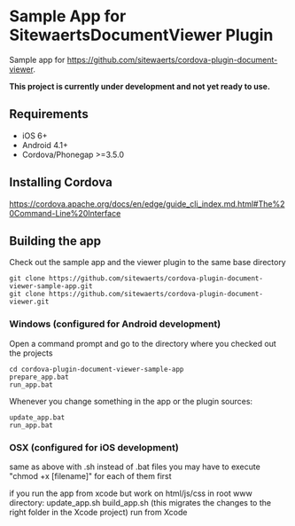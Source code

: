Sample App for SitewaertsDocumentViewer Plugin
============================

Sample app for https://github.com/sitewaerts/cordova-plugin-document-viewer.

**This project is currently under development and not yet ready to use.**

## Requirements ##

* iOS 6+
* Android 4.1+
* Cordova/Phonegap >=3.5.0

## Installing Cordova ##

https://cordova.apache.org/docs/en/edge/guide_cli_index.md.html#The%20Command-Line%20Interface


## Building the app ##

Check out the sample app and the viewer plugin to the same base directory
```
git clone https://github.com/sitewaerts/cordova-plugin-document-viewer-sample-app.git
git clone https://github.com/sitewaerts/cordova-plugin-document-viewer.git
```

### Windows (configured for Android development) ###

Open a command prompt and go to the directory where you checked out the projects
```
cd cordova-plugin-document-viewer-sample-app
prepare_app.bat
run_app.bat
```

Whenever you change something in the app or the plugin sources:
```
update_app.bat
run_app.bat
```

### OSX (configured for iOS development) ###

same as above with .sh instead of .bat files
you may have to execute "chmod +x [filename]" for each of them first

if you run the app from xcode but work on html/js/css in root www directory:
update_app.sh
build_app.sh (this migrates the changes to the right folder in the Xcode project)
run from Xcode